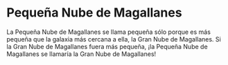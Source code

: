 # Pequeña Nube de Magallanes

La Pequeña Nube de Magallanes se llama pequeña sólo porque es más pequeña que la
galaxia más cercana a ella, la Gran Nube de Magallanes. Si la Gran Nube de
Magallanes fuera más pequeña, ¡la Pequeña Nube de Magallanes se llamaría la Gran
Nube de Magallanes!
